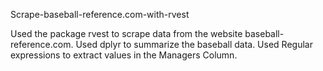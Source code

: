 Scrape-baseball-reference.com-with-rvest

Used the package rvest to scrape data from the website baseball-reference.com.
Used dplyr to summarize the baseball data.
Used Regular expressions to extract values in the Managers Column.
